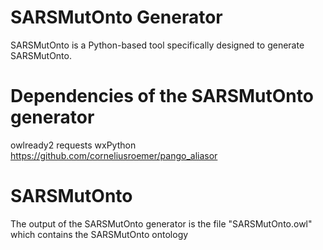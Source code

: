 # SARSMutOnto Generator
SARSMutOnto is a Python-based tool specifically designed to generate SARSMutOnto.
# Dependencies of the SARSMutOnto generator
owlready2
requests
wxPython
https://github.com/corneliusroemer/pango_aliasor
# SARSMutOnto
The output of the SARSMutOnto generator is the file "SARSMutOnto.owl" which contains the SARSMutOnto ontology
